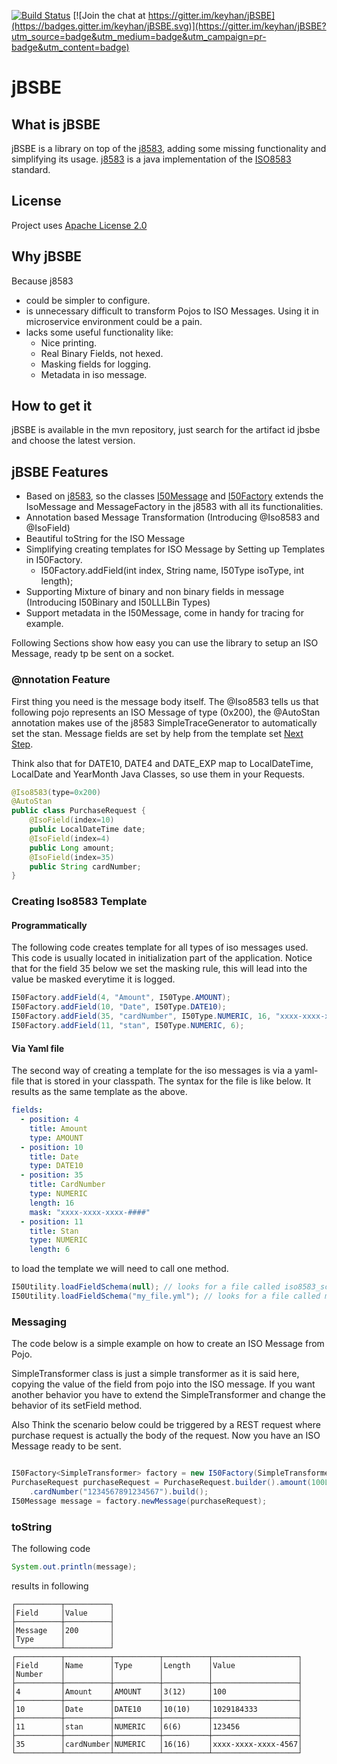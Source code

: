 [![Build Status](https://travis-ci.org/keyhan/jBSBE.svg?branch=master)](https://travis-ci.org/keyhan/jBSBE)
[![Join the chat at https://gitter.im/keyhan/jBSBE](https://badges.gitter.im/keyhan/jBSBE.svg)](https://gitter.im/keyhan/jBSBE?utm_source=badge&utm_medium=badge&utm_campaign=pr-badge&utm_content=badge)
# jBSBE
## What is jBSBE

jBSBE is a library on top of the [j8583](https://github.com/chochos/j8583), adding some missing functionality and simplifying its usage.  [j8583](https://github.com/chochos/j8583) is a java implementation of the [ISO8583](https://en.wikipedia.org/wiki/ISO_8583) standard.

License
----------------
Project uses [Apache License 2.0](LICENSE)

## Why jBSBE
Because j8583
- could be simpler to configure.
- is unnecessary difficult to transform Pojos to ISO Messages. Using it in microservice environment could be a pain.
- lacks some useful functionality like:
  - Nice printing.
  - Real Binary Fields, not hexed.
  - Masking fields for logging.
  - Metadata in iso message.

## How to get it

jBSBE is available in the mvn repository, just search for the artifact id jbsbe and choose the latest version.

## jBSBE Features
- Based on  [j8583](https://github.com/chochos/j8583), so the classes [I50Message](src/main/java/org/mashad/jbsbe/iso/I50Message.java) and [I50Factory](src/main/java/org/mashad/jbsbe/iso/I50Factory.java) extends the IsoMessage and MessageFactory in the j8583 with all its functionalities.
- Annotation based Message Transformation (Introducing @Iso8583 and @IsoField)
- Beautiful toString for the ISO Message
- Simplifying creating templates for ISO Message by Setting up Templates in I50Factory.
  - I50Factory.addField(int index, String name, I50Type isoType, int length);
- Supporting Mixture of binary and non binary fields in message (Introducing I50Binary and I50LLLBin Types)
- Support metadata in the I50Message, come in handy for tracing for example.

Following Sections show how easy you can use the library to setup an ISO Message, ready tp be sent on a socket.

### @nnotation Feature
First thing you need is the message body itself. The @Iso8583 tells us that following pojo represents an ISO Message of type (0x200), the @AutoStan annotation makes use of the j8583 SimpleTraceGenerator to automatically set the stan. Message fields are set by help from the template set [Next Step](#creating-iso8583-template).

Think also that for DATE10, DATE4 and DATE_EXP map to LocalDateTime, LocalDate and YearMonth Java Classes, so use them in your Requests.
```java
@Iso8583(type=0x200)
@AutoStan
public class PurchaseRequest {
	@IsoField(index=10)
	public LocalDateTime date;
	@IsoField(index=4)
	public Long amount;
	@IsoField(index=35)
	public String cardNumber;
}
```

### Creating Iso8583 Template

#### Programmatically
The following code creates template for all types of iso messages used. This code is usually located in initialization part of the application. Notice that for the field 35 below we set the masking rule, this will lead into the value be masked everytime it is logged.
```java
I50Factory.addField(4, "Amount", I50Type.AMOUNT);
I50Factory.addField(10, "Date", I50Type.DATE10);
I50Factory.addField(35, "cardNumber", I50Type.NUMERIC, 16, "xxxx-xxxx-xxxx-####");
I50Factory.addField(11, "stan", I50Type.NUMERIC, 6);
```

#### Via Yaml file
The second way of creating a template for the iso messages is via a yaml-file that is stored in your classpath. The syntax for the file is like below. It results as the same template as the above.
``` yaml
fields:
  - position: 4
    title: Amount
    type: AMOUNT
  - position: 10
    title: Date
    type: DATE10
  - position: 35
    title: CardNumber
    type: NUMERIC
    length: 16
    mask: "xxxx-xxxx-xxxx-####"
  - position: 11
    title: Stan
    type: NUMERIC
    length: 6
```
to load the template we will need to call one method.

```java
I50Utility.loadFieldSchema(null); // looks for a file called iso8583_schema.yml or
I50Utility.loadFieldSchema("my_file.yml"); // looks for a file called my_file.yml in your classpath
```

### Messaging
The code below is a simple example on how to create an ISO Message from Pojo.

SimpleTransformer class is just a simple transformer as it is said here, copying the value of the field from pojo into the ISO message. If you want another behavior you have to extend the SimpleTransformer and change the behavior of its setField method.

Also Think the scenario below could be triggered by a REST request where purchase request is actually the body of the request. Now you have an ISO Message ready to be sent.

```java

I50Factory<SimpleTransformer> factory = new I50Factory(SimpleTransformer.class);
PurchaseRequest purchaseRequest = PurchaseRequest.builder().amount(100L).date(new Date())
	.cardNumber("1234567891234567").build();
I50Message message = factory.newMessage(purchaseRequest);
```

### toString
The following code
```java
System.out.println(message);
```
results in following
```
┌──────────┬──────────┐
│Field     │Value     │
├──────────┼──────────┤
│Message   │200       │
│Type      │          │
└──────────┴──────────┘
┌──────────┬──────────┬──────────┬──────────┬───────────────────┐
│Field     │Name      │Type      │Length    │Value              │
│Number    │          │          │          │                   │
├──────────┼──────────┼──────────┼──────────┼───────────────────┤
│4         │Amount    │AMOUNT    │3(12)     │100                │
├──────────┼──────────┼──────────┼──────────┼───────────────────┤
│10        │Date      │DATE10    │10(10)    │1029184333         │
├──────────┼──────────┼──────────┼──────────┼───────────────────┤
│11        │stan      │NUMERIC   │6(6)      │123456             │
├──────────┼──────────┼──────────┼──────────┼───────────────────┤
│35        │cardNumber│NUMERIC   │16(16)    │xxxx-xxxx-xxxx-4567│
└──────────┴──────────┴──────────┴──────────┴───────────────────┘
```
